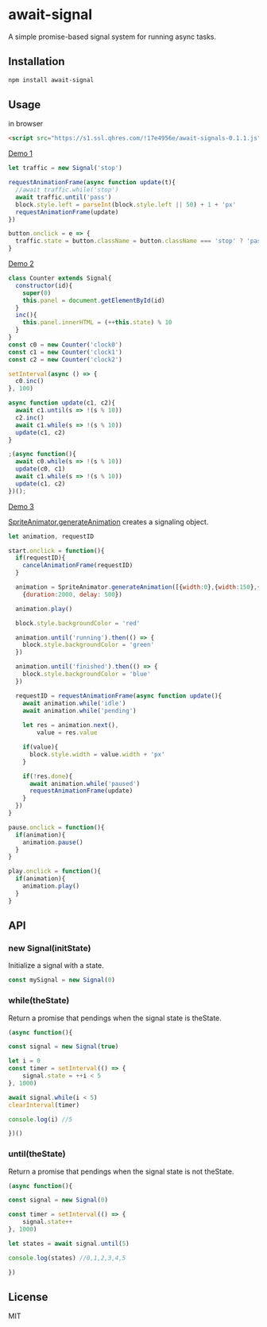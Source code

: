 # await-signal

A simple promise-based signal system for running async tasks. 

## Installation

```bash
npm install await-signal
```

## Usage

in browser

```html
<script src="https://s1.ssl.qhres.com/!17e4956e/await-signals-0.1.1.js"></script>
```

[Demo 1](https://code.h5jun.com/biv/edit?js,output)

```js
let traffic = new Signal('stop')

requestAnimationFrame(async function update(t){
  //await traffic.while('stop')
  await traffic.until('pass')
  block.style.left = parseInt(block.style.left || 50) + 1 + 'px'
  requestAnimationFrame(update)
})

button.onclick = e => {
  traffic.state = button.className = button.className === 'stop' ? 'pass' : 'stop'
}
```

[Demo 2](https://code.h5jun.com/dow/edit?html,js,output)

```js
class Counter extends Signal{
  constructor(id){
    super(0)
    this.panel = document.getElementById(id)
  }
  inc(){
    this.panel.innerHTML = (++this.state) % 10
  }
}
const c0 = new Counter('clock0')
const c1 = new Counter('clock1')
const c2 = new Counter('clock2')

setInterval(async () => {
  c0.inc()
}, 100)

async function update(c1, c2){
  await c1.until(s => !(s % 10))
  c2.inc()
  await c1.while(s => !(s % 10))
  update(c1, c2)
}

;(async function(){
  await c0.while(s => !(s % 10))
  update(c0, c1)
  await c1.while(s => !(s % 10))
  update(c1, c2)
})();
```

[Demo 3](https://code.h5jun.com/cuv/edit?js,output)

[SpriteAnimator.generateAnimation](https://github.com/spritejs/sprite-animator) creates a signaling object.

```js
let animation, requestID

start.onclick = function(){
  if(requestID){
    cancelAnimationFrame(requestID)
  }

  animation = SpriteAnimator.generateAnimation([{width:0},{width:150},{width:200}], 
    {duration:2000, delay: 500})

  animation.play()

  block.style.backgroundColor = 'red'

  animation.until('running').then(() => {
    block.style.backgroundColor = 'green'
  })

  animation.until('finished').then(() => {
    block.style.backgroundColor = 'blue'
  })

  requestID = requestAnimationFrame(async function update(){
    await animation.while('idle')
    await animation.while('pending')
    
    let res = animation.next(),
        value = res.value

    if(value){
      block.style.width = value.width + 'px'
    }

    if(!res.done){
      await animation.while('paused')
      requestAnimationFrame(update)
    }
  })
}

pause.onclick = function(){
  if(animation){
    animation.pause()
  }
}

play.onclick = function(){
  if(animation){
    animation.play()
  }
}
```

## API

### new Signal(initState)

Initialize a signal with a state.

```js
const mySignal = new Signal(0)
```

### while(theState)

Return a promise that pendings when the signal state is theState.

```js
(async function(){

const signal = new Signal(true)

let i = 0
const timer = setInterval(() => {
	signal.state = ++i < 5
}, 1000)

await signal.while(i < 5)
clearInterval(timer)

console.log(i) //5

})()
```

### until(theState)

Return a promise that pendings when the signal state is not theState.

```js
(async function(){

const signal = new Signal(0)

const timer = setInterval(() => {
	signal.state++
}, 1000)

let states = await signal.until(5)

console.log(states) //0,1,2,3,4,5

})
```

## License

MIT